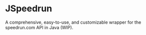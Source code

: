 # JSpeedrun
A comprehensive, easy-to-use, and customizable wrapper for the speedrun.com API in Java (WIP).
